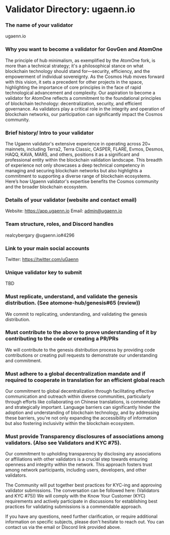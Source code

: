 # Validator Directory: ugaenn.io

### The name of your validator
ugaenn.io

### Why you want to become a validator for GovGen and AtomOne
The principle of hub minimalism, as exemplified by the AtomOne fork, is more than a technical strategy; it's a philosophical stance on what blockchain technology should stand for—security, efficiency, and the empowerment of individual sovereignty. As the Cosmos Hub moves forward with this vision, it sets a precedent for other projects in the space, highlighting the importance of core principles in the face of rapid technological advancement and complexity.
Our aspiration to become a validator for AtomOne reflects a commitment to the foundational principles of blockchain technology: decentralization, security, and efficient governance. As validators play a critical role in the integrity and operation of blockchain networks, our participation can significantly impact the Cosmos community.

### Brief history/ Intro to your validator
The Ugaenn validator's extensive experience in operating across 20+ mainnets, including Terra2, Terra Classic, CASPER, FLARE, Evmos, Desmos, HAQQ, KAVA, MARS, and others, positions it as a significant and professional entity within the blockchain validation landscape. This breadth of experience not only showcases a deep technical competency in managing and securing blockchain networks but also highlights a commitment to supporting a diverse range of blockchain ecosystems. Here’s how Ugaenn validator's expertise benefits the Cosmos community and the broader blockchain ecosystem.

### Details of your validator (website and contact email)
Website: https://app.ugaenn.io
Email: admin@ugaenn.io

### Team structure, roles, and Discord handles
realcybergary @ugaenn.io#4296

### Link to your main social accounts
Twitter: https://twitter.com/uGaenn

### Unique validator key to submit
TBD

### Must replicate, understand, and validate the genesis distribution. (See atomone-hub/genesis#65 (review))
We commit to replicating, understanding, and validating the genesis distribution.

### Must contribute to the above to prove understanding of it by contributing to the code or creating a PR/PRs
We will contribute to the genesis distribution process by providing code contributions or creating pull requests to demonstrate our understanding and commitment.

### Must adhere to a global decentralization mandate and if required to cooperate in translation for an efficient global reach
Our commitment to global decentralization through facilitating effective communication and outreach within diverse communities, particularly through efforts like collaborating on Chinese translations, is commendable and strategically important. Language barriers can significantly hinder the adoption and understanding of blockchain technology, and by addressing these barriers, you're not only expanding the accessibility of information but also fostering inclusivity within the blockchain ecosystem.

### Must provide Transparency disclosures of associations among validators. (Also see Validators and KYC #75).
Our commitment to upholding transparency by disclosing any associations or affiliations with other validators is a crucial step towards ensuring openness and integrity within the network. This approach fosters trust among network participants, including users, developers, and other validators. 

The Community will put together best practices for KYC-ing and approving validator submissions. The conversation can be followed here: (Validators and KYC #75))
We will comply with the Know Your Customer (KYC) requirements and actively participate in discussions for establishing best practices for validating submissions is a commendable approach.

If you have any questions, need further clarification, or require additional information on specific subjects, please don't hesitate to reach out. You can contact us via the email or Discord link provided above.
